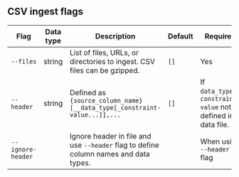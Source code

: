## CSV ingest flags

| Flag | Data type | Description | Default | Required |
|---|---|---|---|---|
| `--files` | string | List of files, URLs, or directories to ingest. CSV files can be gzipped. | `[]` | Yes |
| `--header` | string | Defined as  `{source_column_name}[__data_type[_constraint-value...]],...` | `[]` | If `data_type`, `constraint-value` not defined in data file. |
| `--ignore-header` |  | Ignore header in file and use `--header` flag to define column names and data types. |  | When using `--header` flag |
